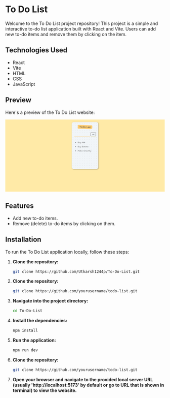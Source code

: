 # To Do List

Welcome to the To Do List project repository! This project is a simple and interactive to-do list application built with React and Vite. Users can add new to-do items and remove them by clicking on the item.

## Technologies Used

- React
- Vite
- HTML
- CSS
- JavaScript

## Preview

Here's a preview of the To Do List website:

![To-Do-List Preview](Preview.png)

## Features

- Add new to-do items.
- Remove (delete) to-do items by clicking on them.

## Installation

To run the To Do List application locally, follow these steps:

1. **Clone the repository:**

   ```bash
   git clone https://github.com/Utkarsh1244p/To-Do-List.git

1. **Clone the repository:**

   ```bash
   git clone https://github.com/yourusername/todo-list.git

2. **Navigate into the project directory:**

   ```bash
   cd To-Do-List

3. **Install the dependencies:**

   ```bash
   npm install

4. **Run the application:**

   ```bash
   npm run dev

4. **Clone the repository:**

   ```bash
   git clone https://github.com/yourusername/todo-list.git

5. **Open your browser and navigate to the provided local server URL (usually 'http://localhost:5173' by default or go to URL that is shown in terminal) to view the website.**
